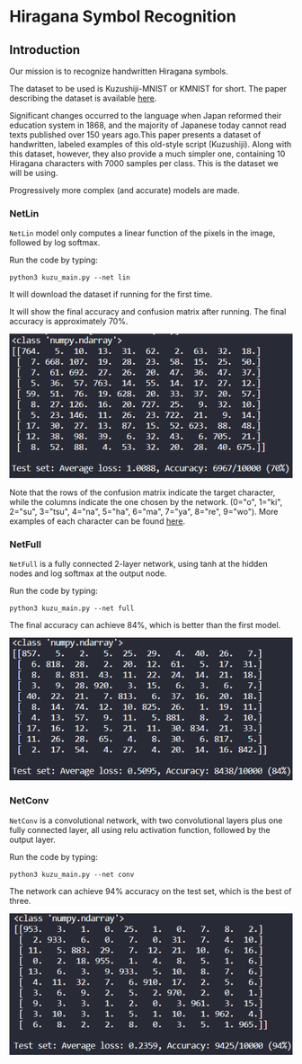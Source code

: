 # Hiragana Symbol Recognition

## Introduction

Our mission is to recognize handwritten Hiragana symbols.

The dataset to be used is Kuzushiji-MNIST or KMNIST for short.
The paper describing the dataset is available [here](https://arxiv.org/pdf/1812.01718.pdf).

Significant changes occurred to the language when Japan reformed their education system in 1868, and the majority of Japanese today cannot read texts published over 150 years ago.This paper presents a dataset of handwritten, labeled examples of this old-style script (Kuzushiji).
Along with this dataset, however, they also provide a much simpler one, containing 10 Hiragana characters with 7000 samples per class. This is the dataset we will be using.

Progressively more complex (and accurate) models are made.

### NetLin

`NetLin` model only computes a linear function of the pixels in the image, followed by log softmax.

Run the code by typing:
```
python3 kuzu_main.py --net lin
```

It will download the dataset if running for the first time.

It will show the final accuracy and confusion matrix after running. The final accuracy is approximately 70%.

![1.png](Images/1.png)

Note that the rows of the confusion matrix indicate the target character,
while the columns indicate the one chosen by the network.
(0="o", 1="ki", 2="su", 3="tsu", 4="na", 5="ha", 6="ma", 7="ya", 8="re", 9="wo").
More examples of each character can be found [here](http://codh.rois.ac.jp/kmnist/index.html.en").

### NetFull

`NetFull` is a fully connected 2-layer network, using tanh at the hidden nodes and log softmax at the output node.

Run the code by typing:

```
python3 kuzu_main.py --net full
```

The final accuracy can achieve 84%, which is better than the first model.

![2.png](Images/2.png)

### NetConv

`NetConv` is a convolutional network, with two convolutional layers plus one fully connected layer, all using relu activation function, followed by the output layer.

Run the code by typing:

```
python3 kuzu_main.py --net conv
```

The network can achieve 94% accuracy on the test set, which is the best of three.

![3.png](Images/3.png)